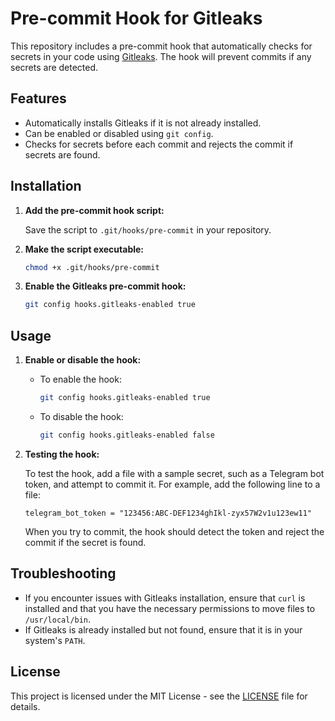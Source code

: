 # Pre-commit Hook for Gitleaks

This repository includes a pre-commit hook that automatically checks for secrets in your code using [Gitleaks](https://github.com/gitleaks/gitleaks). The hook will prevent commits if any secrets are detected.

## Features

- Automatically installs Gitleaks if it is not already installed.
- Can be enabled or disabled using `git config`.
- Checks for secrets before each commit and rejects the commit if secrets are found.

## Installation

1. **Add the pre-commit hook script:**

   Save the script to `.git/hooks/pre-commit` in your repository.

2. **Make the script executable:**

    ```bash
    chmod +x .git/hooks/pre-commit
    ```

3. **Enable the Gitleaks pre-commit hook:**

    ```bash
    git config hooks.gitleaks-enabled true
    ```

## Usage

1. **Enable or disable the hook:**

    - To enable the hook:
        ```bash
        git config hooks.gitleaks-enabled true
        ```

    - To disable the hook:
        ```bash
        git config hooks.gitleaks-enabled false
        ```

2. **Testing the hook:**

    To test the hook, add a file with a sample secret, such as a Telegram bot token, and attempt to commit it. For example, add the following line to a file:

    ```plaintext
    telegram_bot_token = "123456:ABC-DEF1234ghIkl-zyx57W2v1u123ew11"
    ```

    When you try to commit, the hook should detect the token and reject the commit if the secret is found.

## Troubleshooting

- If you encounter issues with Gitleaks installation, ensure that `curl` is installed and that you have the necessary permissions to move files to `/usr/local/bin`.
- If Gitleaks is already installed but not found, ensure that it is in your system's `PATH`.

## License

This project is licensed under the MIT License - see the [LICENSE](LICENSE) file for details.
